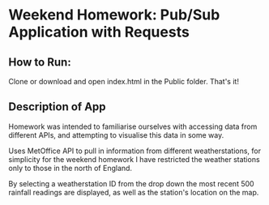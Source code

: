 # Weekend Homework: Pub/Sub Application with Requests

## How to Run:

Clone or download and open index.html in the Public folder.  That's it!

## Description of App

Homework was intended to familiarise ourselves with accessing data from different APIs, and attempting to visualise this data in some way.

Uses MetOffice API to pull in information from different weatherstations, for simplicity for the weekend homework I have restricted the weather stations only to those in the north of England.

By selecting a weatherstation ID from the drop down the most recent 500 rainfall readings are displayed, as well as the station's location on the map.


